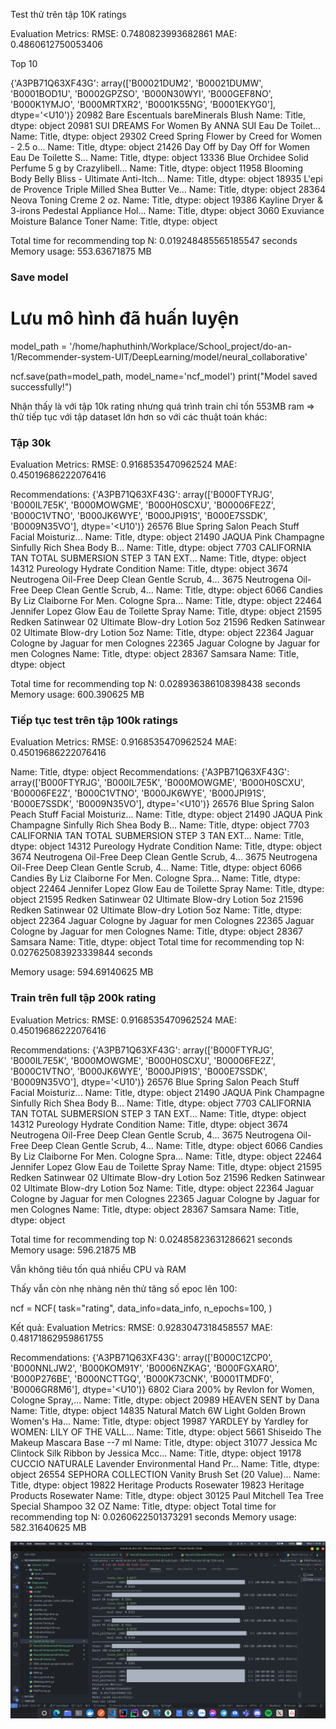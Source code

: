 Test thử trên tập 10K ratings

Evaluation Metrics:
RMSE: 0.7480823993682861
MAE: 0.4860612750053406

Top 10

{'A3PB71Q63XF43G': array(['B00021DUM2', 'B00021DUMW', 'B0001BOD1U', 'B0002GPZSO',
'B000N30WYI', 'B000GEF8NO', 'B000K1YMJO', 'B000MRTXR2',
'B0001K55NG', 'B0001EKYG0'], dtype='<U10')}
20982 Bare Escentuals bareMinerals Blush
Name: Title, dtype: object
20981 SUI DREAMS For Women By ANNA SUI Eau De Toilet...
Name: Title, dtype: object
29302 Creed Spring Flower by Creed for Women - 2.5 o...
Name: Title, dtype: object
21426 Day Off by Day Off for Women Eau De Toilette S...
Name: Title, dtype: object
13336 Blue Orchidee Solid Perfume 5 g by Crazylibell...
Name: Title, dtype: object
11958 Blooming Body Belly Bliss - Ultimate Anti-Itch...
Name: Title, dtype: object
18935 L'epi de Provence Triple Milled Shea Butter Ve...
Name: Title, dtype: object
28364 Neova Toning Creme 2 oz.
Name: Title, dtype: object
19386 Kayline Dryer & 3-irons Pedestal Appliance Hol...
Name: Title, dtype: object
3060 Exuviance Moisture Balance Toner
Name: Title, dtype: object

Total time for recommending top N: 0.019248485565185547 seconds
Memory usage: 553.63671875 MB

### Save model

# Lưu mô hình đã huấn luyện

model_path = '/home/haphuthinh/Workplace/School_project/do-an-1/Recommender-system-UIT/DeepLearning/model/neural_collaborative'

ncf.save(path=model_path, model_name='ncf_model')
print("Model saved successfully!")

Nhận thấy là với tập 10k rating nhưng quá trình train chỉ tốn 553MB ram => thử tiếp tục với tập dataset lớn hơn so với các thuật toán khác:

### Tập 30k

Evaluation Metrics:
RMSE: 0.9168535470962524
MAE: 0.45019686222076416

Recommendations:
{'A3PB71Q63XF43G': array(['B000FTYRJG', 'B000IL7E5K', 'B000MOWGME', 'B000H0SCXU',
'B00006FE2Z', 'B000C1VTNO', 'B000JK6WYE', 'B000JPI91S',
'B000E7SSDK', 'B0009N35VO'], dtype='<U10')}
26576 Blue Spring Salon Peach Stuff Facial Moisturiz...
Name: Title, dtype: object
21490 JAQUA Pink Champagne Sinfully Rich Shea Body B...
Name: Title, dtype: object
7703 CALIFORNIA TAN TOTAL SUBMERSION STEP 3 TAN EXT...
Name: Title, dtype: object
14312 Pureology Hydrate Condition
Name: Title, dtype: object
3674 Neutrogena Oil-Free Deep Clean Gentle Scrub, 4...
3675 Neutrogena Oil-Free Deep Clean Gentle Scrub, 4...
Name: Title, dtype: object
6066 Candies By Liz Claiborne For Men. Cologne Spra...
Name: Title, dtype: object
22464 Jennifer Lopez Glow Eau de Toilette Spray
Name: Title, dtype: object
21595 Redken Satinwear 02 Ultimate Blow-dry Lotion 5oz
21596 Redken Satinwear 02 Ultimate Blow-dry Lotion 5oz
Name: Title, dtype: object
22364 Jaguar Cologne by Jaguar for men Colognes
22365 Jaguar Cologne by Jaguar for men Colognes
Name: Title, dtype: object
28367 Samsara
Name: Title, dtype: object

Total time for recommending top N: 0.028936386108398438 seconds
Memory usage: 600.390625 MB

### Tiếp tục test trên tập 100k ratings

Evaluation Metrics:
RMSE: 0.9168535470962524
MAE: 0.45019686222076416

Name: Title, dtype: object
Recommendations:
{'A3PB71Q63XF43G': array(['B000FTYRJG', 'B000IL7E5K', 'B000MOWGME', 'B000H0SCXU',
'B00006FE2Z', 'B000C1VTNO', 'B000JK6WYE', 'B000JPI91S',
'B000E7SSDK', 'B0009N35VO'], dtype='<U10')}
26576 Blue Spring Salon Peach Stuff Facial Moisturiz...
Name: Title, dtype: object
21490 JAQUA Pink Champagne Sinfully Rich Shea Body B...
Name: Title, dtype: object
7703 CALIFORNIA TAN TOTAL SUBMERSION STEP 3 TAN EXT...
Name: Title, dtype: object
14312 Pureology Hydrate Condition
Name: Title, dtype: object
3674 Neutrogena Oil-Free Deep Clean Gentle Scrub, 4...
3675 Neutrogena Oil-Free Deep Clean Gentle Scrub, 4...
Name: Title, dtype: object
6066 Candies By Liz Claiborne For Men. Cologne Spra...
Name: Title, dtype: object
22464 Jennifer Lopez Glow Eau de Toilette Spray
Name: Title, dtype: object
21595 Redken Satinwear 02 Ultimate Blow-dry Lotion 5oz
21596 Redken Satinwear 02 Ultimate Blow-dry Lotion 5oz
Name: Title, dtype: object
22364 Jaguar Cologne by Jaguar for men Colognes
22365 Jaguar Cologne by Jaguar for men Colognes
Name: Title, dtype: object
28367 Samsara
Name: Title, dtype: object
Total time for recommending top N: 0.027625083923339844 seconds

Memory usage: 594.69140625 MB

### Train trên full tập 200k rating

Evaluation Metrics:
RMSE: 0.9168535470962524
MAE: 0.45019686222076416

Recommendations:
{'A3PB71Q63XF43G': array(['B000FTYRJG', 'B000IL7E5K', 'B000MOWGME', 'B000H0SCXU',
'B00006FE2Z', 'B000C1VTNO', 'B000JK6WYE', 'B000JPI91S',
'B000E7SSDK', 'B0009N35VO'], dtype='<U10')}
26576 Blue Spring Salon Peach Stuff Facial Moisturiz...
Name: Title, dtype: object
21490 JAQUA Pink Champagne Sinfully Rich Shea Body B...
Name: Title, dtype: object
7703 CALIFORNIA TAN TOTAL SUBMERSION STEP 3 TAN EXT...
Name: Title, dtype: object
14312 Pureology Hydrate Condition
Name: Title, dtype: object
3674 Neutrogena Oil-Free Deep Clean Gentle Scrub, 4...
3675 Neutrogena Oil-Free Deep Clean Gentle Scrub, 4...
Name: Title, dtype: object
6066 Candies By Liz Claiborne For Men. Cologne Spra...
Name: Title, dtype: object
22464 Jennifer Lopez Glow Eau de Toilette Spray
Name: Title, dtype: object
21595 Redken Satinwear 02 Ultimate Blow-dry Lotion 5oz
21596 Redken Satinwear 02 Ultimate Blow-dry Lotion 5oz
Name: Title, dtype: object
22364 Jaguar Cologne by Jaguar for men Colognes
22365 Jaguar Cologne by Jaguar for men Colognes
Name: Title, dtype: object
28367 Samsara
Name: Title, dtype: object

Total time for recommending top N: 0.02485823631286621 seconds
Memory usage: 596.21875 MB

Vẫn không tiêu tốn quá nhiều CPU và RAM

Thấy vẫn còn nhẹ nhàng nên thử tăng số epoc lên 100:

ncf = NCF(
task="rating",
data_info=data_info,
n_epochs=100,
)

Kết quả:
Evaluation Metrics:
RMSE: 0.9283047318458557
MAE: 0.48171862959861755

Recommendations:
{'A3PB71Q63XF43G': array(['B000C1ZCP0', 'B000NNLJW2', 'B000KOM91Y', 'B0006NZKAG',
'B000FGXARO', 'B000P276BE', 'B000NCTTGQ', 'B000K73CNK',
'B0001TMDF0', 'B0006GR8M6'], dtype='<U10')}
6802 Ciara 200% by Revlon for Women, Cologne Spray,...
Name: Title, dtype: object
20989 HEAVEN SENT by Dana
Name: Title, dtype: object
14835 Natural Match 6W Light Golden Brown Women's Ha...
Name: Title, dtype: object
19987 YARDLEY by Yardley for WOMEN: LILY OF THE VALL...
Name: Title, dtype: object
5661 Shiseido The Makeup Mascara Base --7 ml
Name: Title, dtype: object
31077 Jessica Mc Clintock Silk Ribbon by Jessica Mcc...
Name: Title, dtype: object
19178 CUCCIO NATURALE Lavender Environmental Hand Pr...
Name: Title, dtype: object
26554 SEPHORA COLLECTION Vanity Brush Set (20 Value)...
Name: Title, dtype: object
19822 Heritage Products Rosewater
19823 Heritage Products Rosewater
Name: Title, dtype: object
30125 Paul Mitchell Tea Tree Special Shampoo 32 OZ
Name: Title, dtype: object
Total time for recommending top N: 0.0260622501373291 seconds
Memory usage: 582.31640625 MB

![alt text](../Pictures/Screenshot_20250101_141024.png)
